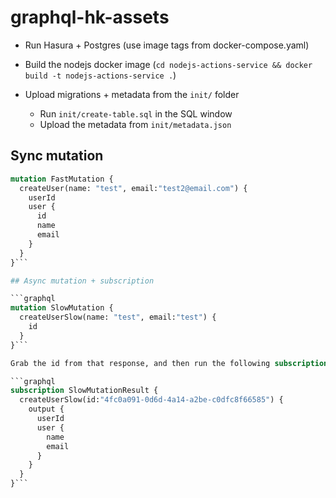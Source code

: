 # graphql-hk-assets

- Run Hasura + Postgres (use image tags from docker-compose.yaml)
- Build the nodejs docker image (`cd nodejs-actions-service && docker build -t nodejs-actions-service .`)

- Upload migrations + metadata from the `init/` folder
    - Run `init/create-table.sql` in the SQL window
    - Upload the metadata from `init/metadata.json`



## Sync mutation

```graphql
mutation FastMutation {
  createUser(name: "test", email:"test2@email.com") {
    userId
    user {
      id
      name
      email
    }
  }
}```

## Async mutation + subscription

```graphql
mutation SlowMutation {
  createUserSlow(name: "test", email:"test") {
    id
  }
}```

Grab the id from that response, and then run the following subscription (say: `4fc0a091-0d6d-4a14-a2be-c0dfc8f66585`) :

```graphql
subscription SlowMutationResult {
  createUserSlow(id:"4fc0a091-0d6d-4a14-a2be-c0dfc8f66585") {
    output {
      userId
      user {
        name
        email
      }
    }
  }
}```
